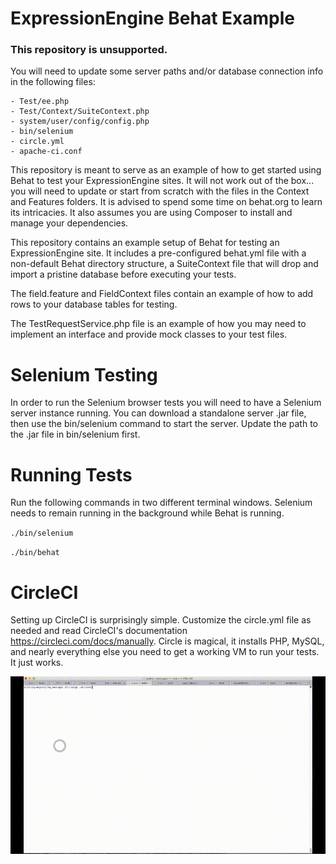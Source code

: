 # ExpressionEngine Behat Example

### This repository is unsupported.

You will need to update some server paths and/or database connection info in the following files:

    - Test/ee.php
    - Test/Context/SuiteContext.php
    - system/user/config/config.php
    - bin/selenium
    - circle.yml
    - apache-ci.conf

This repository is meant to serve as an example of how to get started using Behat to test your
ExpressionEngine sites. It will not work out of the box... you will need to update or start from scratch with
the files in the Context and Features folders. It is advised to spend some time on behat.org to learn its intricacies.
It also assumes you are using Composer to install and manage your dependencies.

This repository contains an example setup of Behat for testing an ExpressionEngine site. It includes a pre-configured behat.yml
file with a non-default Behat directory structure, a SuiteContext file that will drop and import a pristine database before
executing your tests.

The field.feature and FieldContext files contain an example of how to add rows to your database tables
for testing.

The TestRequestService.php file is an example of how you may need to implement an interface and provide mock classes to your
test files.

# Selenium Testing

In order to run the Selenium browser tests you will need to have a Selenium server instance running.
You can download a standalone server .jar file, then use the bin/selenium command to start the server.
Update the path to the .jar file in bin/selenium first.

# Running Tests

Run the following commands in two different terminal windows. Selenium needs to remain running in the background while Behat is running.

`./bin/selenium`

`./bin/behat`

# CircleCI

Setting up CircleCI is surprisingly simple. Customize the circle.yml file as needed and read CircleCI's documentation https://circleci.com/docs/manually. Circle is magical, it installs PHP, MySQL, and nearly everything else you need to get a working VM to run your tests. It just works.

![](preview.gif)
